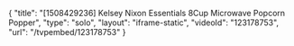 {
    "title": "[1508429236] Kelsey Nixon Essentials 8Cup Microwave Popcorn Popper",
    "type": "solo",
    "layout": "iframe-static",
    "videoId": "123178753",
    "url": "\/tvpembed\/123178753"
}
